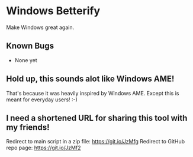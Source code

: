 # Windows Betterify
Make Windows great again.

## Known Bugs
* None yet

## Hold up, this sounds alot like Windows AME!

That's because it was heavily inspired by Windows AME. Except this is meant for everyday users! :-)

## I need a shortened URL for sharing this tool with my friends!
Redirect to main script in a zip file: https://git.io/JzMfg
Redirect to GitHub repo page: https://git.io/JzMf2
